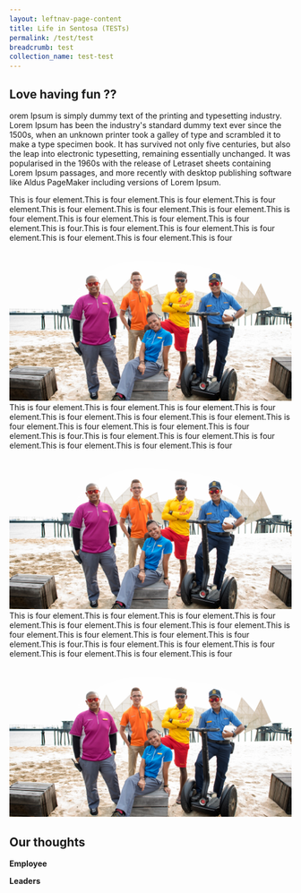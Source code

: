 ```yaml
---
layout: leftnav-page-content
title: Life in Sentosa (TESTs)
permalink: /test/test
breadcrumb: test
collection_name: test-test
---
```

## Love having fun ??
orem Ipsum is simply dummy text of the printing and typesetting industry. Lorem Ipsum has been the industry's standard dummy text ever since the 1500s, when an unknown printer took a galley of type and scrambled it to make a type specimen book. It has survived not only five centuries, but also the leap into electronic typesetting, remaining essentially unchanged. It was popularised in the 1960s with the release of Letraset sheets containing Lorem Ipsum passages, and more recently with desktop publishing software like Aldus PageMaker including versions of Lorem Ipsum.
<div>
  <section class="contain">
    <div class="one">
    This is four element.This is four element.This is four element.This is four element.This is four element.This is four element.This is four element.This is four element.This is four element.This is four element.This is four element.This is four.This is four element.This is four element.This is four element.This is four element.This is four element.This is four
    </div>
    <div class="two">
      <img src="images/test/testimage.jpg" alt="Group Photo">
    </div>
    <div class="three">
    This is four element.This is four element.This is four element.This is four element.This is four element.This is four element.This is four element.This is four element.This is four element.This is four element.This is four element.This is four.This is four element.This is four element.This is four element.This is four element.This is four element.This is four
    </div>
    <div class="four">
    <img src="images/test/testimage.jpg" alt="Group Photo">
    </div>
    <div class="five">
    This is four element.This is four element.This is four element.This is four element.This is four element.This is four element.This is four element.This is four element.This is four element.This is four element.This is four element.This is four.This is four element.This is four element.This is four element.This is four element.This is four element.This is four
    </div>
    <div class="six">
    <img src="images/test/testimage.jpg" alt="Group Photo">
    </div>
  </section>
</div>
  
  
## Our thoughts
**Employee**
  
**Leaders**
  
